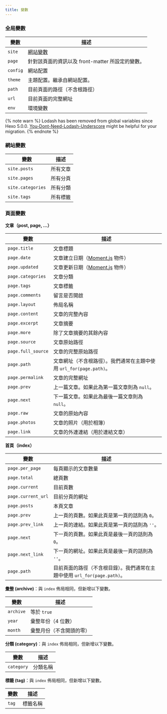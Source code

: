 ```yaml
---
title: 變數
---
```


### 全局變數

| 變數     | 描述                                             |
| -------- | ------------------------------------------------ |
| `site`   | [網站變數](#網站變數)                            |
| `page`   | 針對該頁面的資訊以及 front-matter 所設定的變數。 |
| `config` | 網站配置                                         |
| `theme`  | 主題配置。繼承自網站配置。                       |
| `path`   | 目前頁面的路徑（不含根路徑）                     |
| `url`    | 目前頁面的完整網址                               |
| `env`    | 環境變數                                         |

{% note warn %}
Lodash has been removed from global variables since Hexo 5.0.0. [You-Dont-Need-Lodash-Underscore](https://github.com/you-dont-need/You-Dont-Need-Lodash-Underscore) might be helpful for your migration.
{% endnote %}

### 網站變數

| 變數              | 描述     |
| ----------------- | -------- |
| `site.posts`      | 所有文章 |
| `site.pages`      | 所有分頁 |
| `site.categories` | 所有分類 |
| `site.tags`       | 所有標籤 |

### 頁面變數

**文章（post, page, ...）**

| 變數               | 描述                                                                |
| ------------------ | ------------------------------------------------------------------- |
| `page.title`       | 文章標題                                                            |
| `page.date`        | 文章建立日期（[Moment.js] 物件）                                    |
| `page.updated`     | 文章更新日期（[Moment.js] 物件）                                    |
| `page.categories`  | 文章分類                                                            |
| `page.tags`        | 文章標籤                                                            |
| `page.comments`    | 留言是否開啟                                                        |
| `page.layout`      | 佈局名稱                                                            |
| `page.content`     | 文章的完整內容                                                      |
| `page.excerpt`     | 文章摘要                                                            |
| `page.more`        | 除了文章摘要的其餘內容                                              |
| `page.source`      | 文章原始路徑                                                        |
| `page.full_source` | 文章的完整原始路徑                                                  |
| `page.path`        | 文章網址（不含根路徑）。我們通常在主題中使用 `url_for(page.path)`。 |
| `page.permalink`   | 文章的完整網址                                                      |
| `page.prev`        | 上一篇文章。如果此為第一篇文章則為 `null`。                         |
| `page.next`        | 下一篇文章。如果此為最後一篇文章則為 `null`。                       |
| `page.raw`         | 文章的原始內容                                                      |
| `page.photos`      | 文章的照片（用於相簿）                                              |
| `page.link`        | 文章的外連連結（用於連結文章）                                      |

**首頁（index）**

| 變數               | 描述                                                                      |
| ------------------ | ------------------------------------------------------------------------- |
| `page.per_page`    | 每頁顯示的文章數量                                                        |
| `page.total`       | 總頁數                                                                    |
| `page.current`     | 目前頁數                                                                  |
| `page.current_url` | 目前分頁的網址                                                            |
| `page.posts`       | 本頁文章                                                                  |
| `page.prev`        | 上一頁的頁數。如果此頁是第一頁的話則為 `0`。                              |
| `page.prev_link`   | 上一頁的連結。如果此頁是第一頁的話則為 `''`。                             |
| `page.next`        | 下一頁的頁數。如果此頁是最後一頁的話則為 `0`。                            |
| `page.next_link`   | 下一頁的網址。如果此頁是最後一頁的話則為 `''`。                           |
| `page.path`        | 目前頁面的路徑（不含根目錄）。我們通常在主題中使用 `url_for(page.path)`。 |

**彙整 (archive)**：與 `index` 佈局相同，但新增以下變數。

| 變數      | 描述                     |
| --------- | ------------------------ |
| `archive` | 等於 `true`              |
| `year`    | 彙整年份（4 位數）       |
| `month`   | 彙整月份（不含開頭的零） |

**分類 (category)**：與 `index` 佈局相同，但新增以下變數。

| 變數       | 描述     |
| ---------- | -------- |
| `category` | 分類名稱 |

**標籤 (tag)**：與 `index` 佈局相同，但新增以下變數。

| 變數  | 描述     |
| ----- | -------- |
| `tag` | 標籤名稱 |

[Moment.js]: http://momentjs.com/
